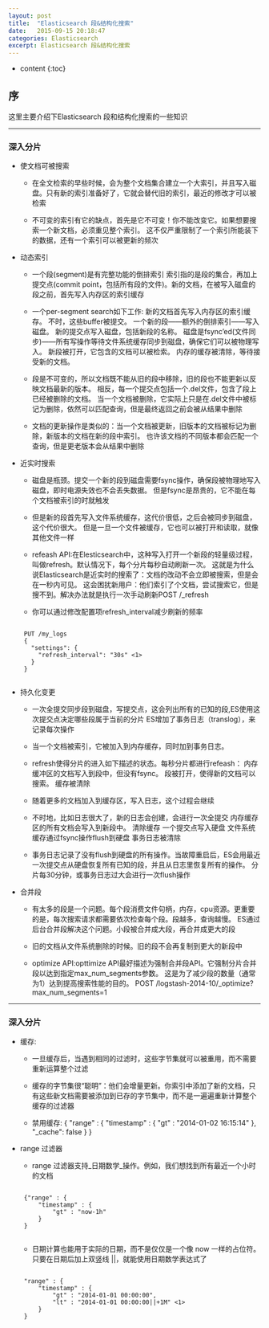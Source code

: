 ```yaml
---
layout: post
title:  "Elasticsearch 段&结构化搜索"
date:   2015-09-15 20:18:47
categories: Elasticsearch
excerpt: Elasticsearch 段&结构化搜索
---
```


* content
{:toc}


## 序

这里主要介绍下Elasticsearch 段和结构化搜索的一些知识

---

### 深入分片

 * 使文档可被搜索

    * 在全文检索的早些时候，会为整个文档集合建立一个大索引，并且写入磁盘。只有新的索引准备好了，它就会替代旧的索引，最近的修改才可以被检索

    * 不可变的索引有它的缺点，首先是它不可变！你不能改变它。如果想要搜索一个新文档，必须重见整个索引。
    这不仅严重限制了一个索引所能装下的数据，还有一个索引可以被更新的频次

 * 动态索引

    * 一个段(segment)是有完整功能的倒排索引
    索引指的是段的集合，再加上提交点(commit point，包括所有段的文件)。新的文档，在被写入磁盘的段之前，首先写入内存区的索引缓存

    * 一个per-segment search如下工作:
        新的文档首先写入内存区的索引缓存。
        不时，这些buffer被提交。
        一个新的段——额外的倒排索引——写入磁盘。
        新的提交点写入磁盘，包括新段的名称。
        磁盘是fsync’ed(文件同步)——所有写操作等待文件系统缓存同步到磁盘，确保它们可以被物理写入。
        新段被打开，它包含的文档可以被检索。
        内存的缓存被清除，等待接受新的文档。

    * 段是不可变的，所以文档既不能从旧的段中移除，旧的段也不能更新以反映文档最新的版本。
    相反，每一个提交点包括一个.del文件，包含了段上已经被删除的文档。
    当一个文档被删除，它实际上只是在.del文件中被标记为删除，依然可以匹配查询，但是最终返回之前会被从结果中删除

    * 文档的更新操作是类似的：当一个文档被更新，旧版本的文档被标记为删除，新版本的文档在新的段中索引。
    也许该文档的不同版本都会匹配一个查询，但是更老版本会从结果中删除

 * 近实时搜索

    * 磁盘是瓶颈。提交一个新的段到磁盘需要fsync操作，确保段被物理地写入磁盘，即时电源失效也不会丢失数据。
    但是fsync是昂贵的，它不能在每个文档被索引的时就触发

    * 但是新的段首先写入文件系统缓存，这代价很低，之后会被同步到磁盘，这个代价很大。
    但是一旦一个文件被缓存，它也可以被打开和读取，就像其他文件一样

    * refeash API:在Elesticsearch中，这种写入打开一个新段的轻量级过程，叫做refresh。默认情况下，每个分片每秒自动刷新一次。
        这就是为什么说Elasticsearch是近实时的搜索了：文档的改动不会立即被搜索，但是会在一秒内可见。
        这会困扰新用户：他们索引了个文档，尝试搜索它，但是搜不到。解决办法就是执行一次手动刷新POST /_refresh

    * 你可以通过修改配置项refresh_interval减少刷新的频率
    <pre><code>
    PUT /my_logs
    {
      "settings": {
        "refresh_interval": "30s" <1>
      }
    }
    </code></pre>

 * 持久化变更

    * 一次全提交同步段到磁盘，写提交点，这会列出所有的已知的段,ES使用这次提交点决定哪些段属于当前的分片
    ES增加了事务日志（translog），来记录每次操作

    * 当一个文档被索引，它被加入到内存缓存，同时加到事务日志。

    * refresh使得分片的进入如下描述的状态。每秒分片都进行refeash：
            内存缓冲区的文档写入到段中，但没有fsync。
            段被打开，使得新的文档可以搜索。
            缓存被清除

    * 随着更多的文档加入到缓存区，写入日志，这个过程会继续

    * 不时地，比如日志很大了，新的日志会创建，会进行一次全提交
            内存缓存区的所有文档会写入到新段中。
            清除缓存
            一个提交点写入硬盘
            文件系统缓存通过fsync操作flush到硬盘
            事务日志被清除

    * 事务日志记录了没有flush到硬盘的所有操作。当故障重启后，ES会用最近一次提交点从硬盘恢复所有已知的段，并且从日志里恢复所有的操作。
    分片每30分钟，或事务日志过大会进行一次flush操作

 * 合并段

    * 有太多的段是一个问题。每个段消费文件句柄，内存，cpu资源。更重要的是，每次搜索请求都需要依次检查每个段。段越多，查询越慢。
    ES通过后台合并段解决这个问题。小段被合并成大段，再合并成更大的段

    * 旧的文档从文件系统删除的时候。旧的段不会再复制到更大的新段中

    * optimize API:opttimize API最好描述为强制合并段API。它强制分片合并段以达到指定max_num_segments参数。
    这是为了减少段的数量（通常为1）达到提高搜索性能的目的。
    POST /logstash-2014-10/_optimize?max_num_segments=1

---

### 深入分片

 * 缓存:

    * 一旦缓存后，当遇到相同的过滤时，这些字节集就可以被重用，而不需要重新运算整个过滤

    * 缓存的字节集很“聪明”：他们会增量更新。你索引中添加了新的文档，只有这些新文档需要被添加到已存的字节集中，而不是一遍遍重新计算整个缓存的过滤器

    * 禁用缓存:
    { "range" : { "timestamp" : { "gt" : "2014-01-02 16:15:14" }, "_cache": false } }

 * range 过滤器

    * range 过滤器支持_日期数学_操作。例如，我们想找到所有最近一个小时的文档
    <pre><code>
    {"range" : {
        "timestamp" : {
            "gt" : "now-1h"
        }
    }
    </code></pre>

    * 日期计算也能用于实际的日期，而不是仅仅是一个像 now 一样的占位符。只要在日期后加上双竖线 ||，就能使用日期数学表达式了
    <pre><code>
    "range" : {
        "timestamp" : {
            "gt" : "2014-01-01 00:00:00",
            "lt" : "2014-01-01 00:00:00||+1M" <1>
        }
    }
    </code></pre>